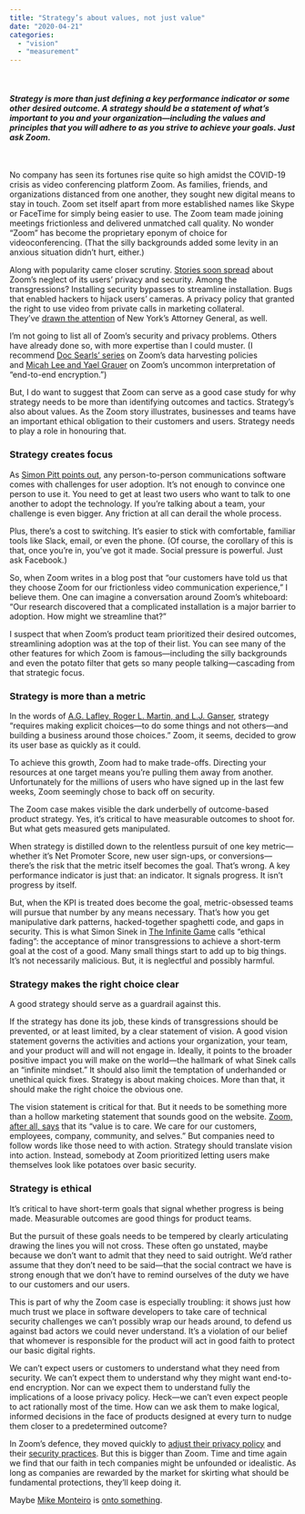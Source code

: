 ```yaml
---
title: "Strategy’s about values, not just value"
date: "2020-04-21"
categories: 
  - "vision"
  - "measurement"
---
```


 

#### _Strategy is more than just defining a key performance indicator or some other desired outcome. A strategy should be a statement of what’s important to you and your organization—including the values and principles that you will adhere to as you strive to achieve your goals. Just ask Zoom._

 

No company has seen its fortunes rise quite so high amidst the COVID-19 crisis as video conferencing platform Zoom. As families, friends, and organizations distanced from one another, they sought new digital means to stay in touch. Zoom set itself apart from more established names like Skype or FaceTime for simply being easier to use. The Zoom team made joining meetings frictionless and delivered unmatched call quality. No wonder “Zoom” has become the proprietary eponym of choice for videoconferencing. (That the silly backgrounds added some levity in an anxious situation didn’t hurt, either.)

Along with popularity came closer scrutiny. [Stories soon spread](https://thehackernews.com/2020/03/zoom-video-coronavirus.html) about Zoom’s neglect of its users’ privacy and security. Among the transgressions? Installing security bypasses to streamline installation. Bugs that enabled hackers to hijack users’ cameras. A privacy policy that granted the right to use video from private calls in marketing collateral. They’ve [drawn the attention](https://www.nytimes.com/2020/03/30/technology/new-york-attorney-general-zoom-privacy.html) of New York’s Attorney General, as well.

I’m not going to list all of Zoom’s security and privacy problems. Others have already done so, with more expertise than I could muster. (I recommend [Doc Searls’ series](https://www.davidjdrysdale.com/vision/strategy-is-about-values/%3Chttps://blogs.harvard.edu/doc/2020/03/27/zoom/) on Zoom’s data harvesting policies and [Micah Lee and Yael Grauer](https://theintercept.com/2020/03/31/zoom-meeting-encryption/) on Zoom’s uncommon interpretation of “end-to-end encryption.”)

But, I do want to suggest that Zoom can serve as a good case study for why strategy needs to be more than identifying outcomes and tactics. Strategy’s also about values. As the Zoom story illustrates, businesses and teams have an important ethical obligation to their customers and users. Strategy needs to play a role in honouring that.

### **Strategy creates focus**

As [Simon Pitt points out](https://onezero.medium.com/zoom-is-a-nightmare-so-why-is-everyone-still-using-it-1b05a4efd5cc), any person-to-person communications software comes with challenges for user adoption. It’s not enough to convince one person to use it. You need to get at least two users who want to talk to one another to adopt the technology. If you’re talking about a team, your challenge is even bigger. Any friction at all can derail the whole process.

Plus, there’s a cost to switching. It’s easier to stick with comfortable, familiar tools like Slack, email, or even the phone. (Of course, the corollary of this is that, once you’re in, you’ve got it made. Social pressure is powerful. Just ask Facebook.)

So, when Zoom writes in a blog post that “our customers have told us that they choose Zoom for our frictionless video communication experience,” I believe them. One can imagine a conversation around Zoom’s whiteboard: “Our research discovered that a complicated installation is a major barrier to adoption. How might we streamline that?”

I suspect that when Zoom’s product team prioritized their desired outcomes, streamlining adoption was at the top of their list. You can see many of the other features for which Zoom is famous—including the silly backgrounds and even the potato filter that gets so many people talking—cascading from that strategic focus.

### Strategy is more than a metric

In the words of [A.G. Lafley, Roger L. Martin, and L.J. Ganser](https://www.amazon.com/Playing-Win-Strategy-Really-Works/dp/142218739X/ref=sr_1_1?crid=3ADA86NWKTG4E&dchild=1&keywords=playing+to+win+how+strategy+really+works&qid=1587524032&sprefix=playing+to+win+how+%2Caps%2C270&sr=8-1 "Playing to Win: How Strategy Really Works"), strategy “requires making explicit choices—to do some things and not others—and building a business around those choices.” Zoom, it seems, decided to grow its user base as quickly as it could.

To achieve this growth, Zoom had to make trade-offs. Directing your resources at one target means you’re pulling them away from another. Unfortunately for the millions of users who have signed up in the last few weeks, Zoom seemingly chose to back off on security.

The Zoom case makes visible the dark underbelly of outcome-based product strategy. Yes, it’s critical to have measurable outcomes to shoot for. But what gets measured gets manipulated.

When strategy is distilled down to the relentless pursuit of one key metric—whether it’s Net Promoter Score, new user sign-ups, or conversions—there’s the risk that the metric itself becomes the goal. That’s wrong. A key performance indicator is just that: an indicator. It signals progress. It isn’t progress by itself.

But, when the KPI is treated does become the goal, metric-obsessed teams will pursue that number by any means necessary. That’s how you get manipulative dark patterns, hacked-together spaghetti code, and gaps in security. This is what Simon Sinek in [The Infinite Game](https://www.amazon.ca/The-Infinite-Game/dp/B07DKGPKKH/ref=sr_1_1?keywords=sinek+the+infinite+game&qid=1587556057&sr=8-1) calls “ethical fading”: the acceptance of minor transgressions to achieve a short-term goal at the cost of a good. Many small things start to add up to big things. It’s not necessarily malicious. But, it is neglectful and possibly harmful.

### Strategy makes the right choice clear

A good strategy should serve as a guardrail against this.

If the strategy has done its job, these kinds of transgressions should be prevented, or at least limited, by a clear statement of vision. A good vision statement governs the activities and actions your organization, your team, and your product will and will not engage in. Ideally, it points to the broader positive impact you will make on the world—the hallmark of what Sinek calls an “infinite mindset.” It should also limit the temptation of underhanded or unethical quick fixes. Strategy is about making choices. More than that, it should make the right choice the obvious one.

The vision statement is critical for that. But it needs to be something more than a hollow marketing statement that sounds good on the website. [Zoom, after all, says](https://zoom.us/docs/en-us/media-kit.html) that its “value is to care. We care for our customers, employees, company, community, and selves.” But companies need to follow words like those need to with action. Strategy should translate vision into action. Instead, somebody at Zoom prioritized letting users make themselves look like potatoes over basic security.

### Strategy is ethical

It’s critical to have short-term goals that signal whether progress is being made. Measurable outcomes are good things for product teams.

But the pursuit of these goals needs to be tempered by clearly articulating drawing the lines you will not cross. These often go unstated, maybe because we don’t want to admit that they need to said outright. We’d rather assume that they don’t need to be said—that the social contract we have is strong enough that we don’t have to remind ourselves of the duty we have to our customers and our users.

This is part of why the Zoom case is especially troubling: it shows just how much trust we place in software developers to take care of technical security challenges we can’t possibly wrap our heads around, to defend us against bad actors we could never understand. It’s a violation of our belief that whomever is responsible for the product will act in good faith to protect our basic digital rights.

We can’t expect users or customers to understand what they need from security. We can’t expect them to understand why they might want end-to-end encryption. Nor can we expect them to understand fully the implications of a loose privacy policy. Heck—we can’t even expect people to act rationally most of the time. How can we ask them to make logical, informed decisions in the face of products designed at every turn to nudge them closer to a predetermined outcome? 

In Zoom’s defence, they moved quickly to [adjust their privacy policy](https://www.consumerreports.org/privacy/zoom-tightens-privacy-policy-says-no-user-videos-analyzed-for-ads/) and their [security practices](https://mashable.com/article/zoom-password-waiting-rooms-security-privacy/). But this is bigger than Zoom. Time and time again we find that our faith in tech companies might be unfounded or idealistic. As long as companies are rewarded by the market for skirting what should be fundamental protections, they’ll keep doing it.

Maybe [Mike Monteiro](https://medium.com/@monteiro/designs-lost-generation-ac7289549017) is [onto something](https://www.latimes.com/business/technology/la-fi-tn-mike-monteiro-designer-license-20180330-htmlstory.html).
